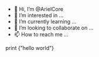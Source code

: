 - 👋 Hi, I’m @ArielCore
- 👀 I’m interested in ...
- 🌱 I’m currently learning ...
- 💞️ I’m looking to collaborate on ...
- 📫 How to reach me ...

<!---
ArielCore/ArielCore is a ✨ special ✨ repository because its `README.md` (this file) appears on your GitHub profile.
You can click the Preview link to take a look at your changes.
--->
print {"hello world"}

